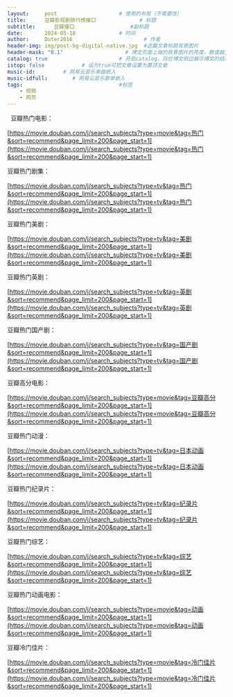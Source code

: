 ```yaml
---
layout:     post   				    # 使用的布局（不需要改）
title:      豆瓣影视剧排行榜接口 				# 标题 
subtitle:      豆瓣接口                  #副标题
date:       2024-05-18 				# 时间
author:     Duter2016 						# 作者
header-img: img/post-bg-digital-native.jpg 	#这篇文章标题背景图片
header-mask: "0.1"                    # 博文页面上端的背景图片的亮度，数值越大越黑暗
catalog: true 						# 开启catalog，将在博文侧边展示博文的结构
istop: false            # 设为true可把文章设置为置顶文章
music-id:         # 网易云音乐单曲嵌入
music-idfull:        # 网易云音乐歌单嵌入
tags:								#标签
    - 视频
    - 网页
---
```


 
豆瓣热门电影：

[https://movie.douban.com/j/search_subjects?type=movie&tag=热门&sort=recommend&page_limit=200&page_start=1](https://movie.douban.com/j/search_subjects?type=movie&tag=热门&sort=recommend&page_limit=200&page_start=1)

豆瓣热门剧集：

[https://movie.douban.com/j/search_subjects?type=tv&tag=热门&sort=recommend&page_limit=200&page_start=1](https://movie.douban.com/j/search_subjects?type=tv&tag=热门&sort=recommend&page_limit=200&page_start=1)

豆瓣热门美剧：

[https://movie.douban.com/j/search_subjects?type=tv&tag=美剧&sort=recommend&page_limit=200&page_start=1](https://movie.douban.com/j/search_subjects?type=tv&tag=美剧&sort=recommend&page_limit=200&page_start=1)

豆瓣热门英剧：

[https://movie.douban.com/j/search_subjects?type=tv&tag=英剧&sort=recommend&page_limit=200&page_start=1](https://movie.douban.com/j/search_subjects?type=tv&tag=英剧&sort=recommend&page_limit=200&page_start=1)

豆瓣热门国产剧：

[https://movie.douban.com/j/search_subjects?type=tv&tag=国产剧&sort=recommend&page_limit=200&page_start=1](https://movie.douban.com/j/search_subjects?type=tv&tag=国产剧&sort=recommend&page_limit=200&page_start=1)

豆瓣高分电影：

[https://movie.douban.com/j/search_subjects?type=movie&tag=豆瓣高分&sort=recommend&page_limit=200&page_start=1](https://movie.douban.com/j/search_subjects?type=movie&tag=豆瓣高分&sort=recommend&page_limit=200&page_start=1)

豆瓣热门动漫：

[https://movie.douban.com/j/search_subjects?type=tv&tag=日本动画&sort=recommend&page_limit=200&page_start=1](https://movie.douban.com/j/search_subjects?type=tv&tag=日本动画&sort=recommend&page_limit=200&page_start=1)

豆瓣热门纪录片：

[https://movie.douban.com/j/search_subjects?type=tv&tag=纪录片&sort=recommend&page_limit=200&page_start=1](https://movie.douban.com/j/search_subjects?type=tv&tag=纪录片&sort=recommend&page_limit=200&page_start=1)

豆瓣热门综艺：

[https://movie.douban.com/j/search_subjects?type=tv&tag=综艺&sort=recommend&page_limit=200&page_start=1](https://movie.douban.com/j/search_subjects?type=tv&tag=综艺&sort=recommend&page_limit=200&page_start=1)

豆瓣热门动画电影：

[https://movie.douban.com/j/search_subjects?type=movie&tag=动画&sort=recommend&page_limit=200&page_start=1](https://movie.douban.com/j/search_subjects?type=movie&tag=动画&sort=recommend&page_limit=200&page_start=1)

豆瓣冷门佳片：

[https://movie.douban.com/j/search_subjects?type=movie&tag=冷门佳片&sort=recommend&page_limit=200&page_start=1](https://movie.douban.com/j/search_subjects?type=movie&tag=冷门佳片&sort=recommend&page_limit=200&page_start=1)

